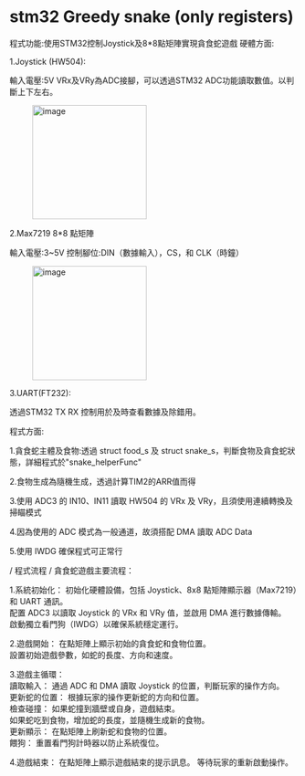 # stm32 Greedy snake (only registers)
程式功能:使用STM32控制Joystick及8*8點矩陣實現貪食蛇遊戲
硬體方面:

1.Joystick (HW504):

輸入電壓:5V
VRx及VRy為ADC接腳，可以透過STM32 ADC功能讀取數值。以判斷上下左右。
<figure class="third">
<img width="200" height="200" alt="image" src="https://github.com/user-attachments/assets/f2e97745-07eb-44cd-a29b-6d636589e96b" />
</figure>

2.Max7219 8*8 點矩陣

輸入電壓:3~5V
控制腳位:DIN（數據輸入），CS，和 CLK（時鐘）
<figure class="third">
<img width="200" height="200" alt="image" src="https://github.com/user-attachments/assets/f633d635-5d8b-4b4e-901a-2a903cde3ed4" />
</figure>

3.UART(FT232):

透過STM32 TX RX 控制用於及時查看數據及除錯用。

程式方面:

1.貪食蛇主體及食物:透過 struct food_s 及 struct snake_s，判斷食物及貪食蛇狀態，詳細程式於"snake_helperFunc"

2.食物生成為隨機生成，透過計算TIM2的ARR值而得

3.使用 ADC3 的 IN10、IN11 讀取 HW504 的 VRx 及 VRy，且須使用連續轉換及掃瞄模式

4.因為使用的 ADC 模式為一般通道，故須搭配 DMA 讀取 ADC Data

5.使用 IWDG 確保程式可正常行

/  程式流程  /
貪食蛇遊戲主要流程：

1.系統初始化：
初始化硬體設備，包括 Joystick、8x8 點矩陣顯示器（Max7219）和 UART 通訊。  
配置 ADC3 以讀取 Joystick 的 VRx 和 VRy 值，並啟用 DMA 進行數據傳輸。  
啟動獨立看門狗（IWDG）以確保系統穩定運行。

2.遊戲開始：
在點矩陣上顯示初始的貪食蛇和食物位置。  
設置初始遊戲參數，如蛇的長度、方向和速度。  

3.遊戲主循環：  
讀取輸入： 通過 ADC 和 DMA 讀取 Joystick 的位置，判斷玩家的操作方向。  
更新蛇的位置： 根據玩家的操作更新蛇的方向和位置。  
檢查碰撞：
如果蛇撞到牆壁或自身，遊戲結束。  
如果蛇吃到食物，增加蛇的長度，並隨機生成新的食物。  
更新顯示： 在點矩陣上刷新蛇和食物的位置。  
餵狗： 重置看門狗計時器以防止系統復位。  

4.遊戲結束：
在點矩陣上顯示遊戲結束的提示訊息。
等待玩家的重新啟動操作。
